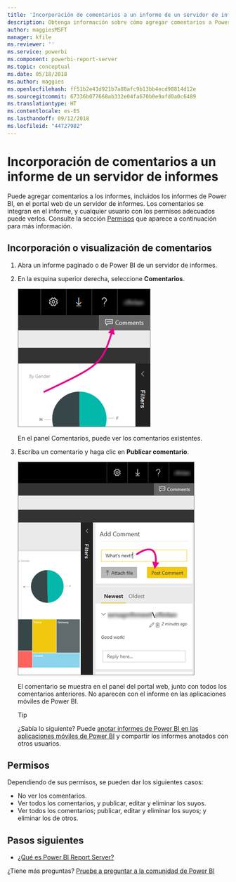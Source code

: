 ```yaml
---
title: 'Incorporación de comentarios a un informe de un servidor de informes: Power BI Report Server'
description: Obtenga información sobre cómo agregar comentarios a Power BI o a un informe paginado en un servidor de informes de Power BI o en un servidor de informes de SQL Server Reporting Services.
author: maggiesMSFT
manager: kfile
ms.reviewer: ''
ms.service: powerbi
ms.component: powerbi-report-server
ms.topic: conceptual
ms.date: 05/18/2018
ms.author: maggies
ms.openlocfilehash: ff51b2e41d921b7a88afc9b13bb4ecd98814d12e
ms.sourcegitcommit: 67336b077668ab332e04fa670b0e9afd0a0c6489
ms.translationtype: HT
ms.contentlocale: es-ES
ms.lasthandoff: 09/12/2018
ms.locfileid: "44727982"
---
```

# <a name="add-comments-to-a-report-in-a-report-server"></a>Incorporación de comentarios a un informe de un servidor de informes
Puede agregar comentarios a los informes, incluidos los informes de Power BI, en el portal web de un servidor de informes. Los comentarios se integran en el informe, y cualquier usuario con los permisos adecuados puede verlos. Consulte la sección [Permisos](#permissions) que aparece a continuación para más información.

## <a name="add-or-view-comments"></a>Incorporación o visualización de comentarios
1. Abra un informe paginado o de Power BI de un servidor de informes.
2. En la esquina superior derecha, seleccione **Comentarios**.
   
    ![Seleccionar comentarios](media/add-comments/report-server-web-portal-comments-button.png)
   
    En el panel Comentarios, puede ver los comentarios existentes.
3. Escriba un comentario y haga clic en **Publicar comentario**.
   
    ![Publicar comentario](media/add-comments/report-server-web-portal-comments-pane.png)
   
    El comentario se muestra en el panel del portal web, junto con todos los comentarios anteriores. No aparecen con el informe en las aplicaciones móviles de Power BI.
   
   > [!TIP]
   > ¿Sabía lo siguiente? Puede [anotar informes de Power BI en las aplicaciones móviles de Power BI](../consumer/mobile/mobile-annotate-and-share-a-tile-from-the-mobile-apps.md) y compartir los informes anotados con otros usuarios.
   > 
   > 

## <a name="permissions"></a>Permisos
Dependiendo de sus permisos, se pueden dar los siguientes casos:

* No ver los comentarios.
* Ver todos los comentarios, y publicar, editar y eliminar los suyos.
* Ver todos los comentarios; publicar, editar y eliminar los suyos; y eliminar los de otros.

## <a name="next-steps"></a>Pasos siguientes
* [¿Qué es Power BI Report Server?](get-started.md)  

¿Tiene más preguntas? [Pruebe a preguntar a la comunidad de Power BI](https://community.powerbi.com/)

